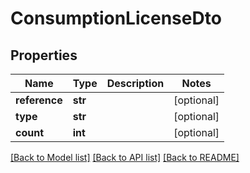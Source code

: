 # ConsumptionLicenseDto

## Properties
Name | Type | Description | Notes
------------ | ------------- | ------------- | -------------
**reference** | **str** |  | [optional] 
**type** | **str** |  | [optional] 
**count** | **int** |  | [optional] 

[[Back to Model list]](../README.md#documentation-for-models) [[Back to API list]](../README.md#documentation-for-api-endpoints) [[Back to README]](../README.md)


